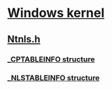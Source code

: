 # [Windows kernel](../_kernel/index.md)
## [Ntnls.h](index.md)
### [_CPTABLEINFO structure](../ntnls/ns-ntnls-_cptableinfo.md)
### [_NLSTABLEINFO structure](../ntnls/ns-ntnls-_nlstableinfo.md)
